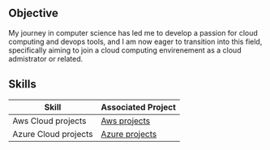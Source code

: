 ## Objective

My journey in computer science has led me to develop a passion for cloud computing and devops tools, and I am now eager to transition into this field, specifically aiming to join a cloud computing envirenement as a cloud admistrator or related.

## Skills

| Skill                                                                               | Associated Project         |
|-------------------------------------------------------------------------------------|----------------------------|
|Aws Cloud projects                            | <a href="https://google.com">Aws projects</a>|
|Azure Cloud projects                          | <a href="https://github.com/DIANESSY/Azure-projets.git">Azure projects</a>|
